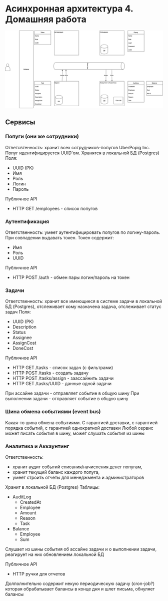 # Асинхронная архитектура 4. Домашняя работа

![Архитектура](./UberPopug-aTES-TLD.png)

## Сервисы

### Попуги (они же сотрудники)

Ответсвтенность: хранит всех сотрудников-попугов UberPopig Inc. 
Попуг идентифицируется UUID'ом. 
Хранятся в локальной БД (Postgres)
Поля:
 - UUID (PK)
 - Имя
 - Роль
 - Логин
 - Пароль

Публичное API
 - HTTP GET /employees - список попугов


### Аутентификация

Ответственность: умеет аутентифицировать попугов по логину-пароль. При совпадении выдавать токен.
Токен содержит:
 - Имя
 - Роль
 - UUID

Публичное API
 - HTTP POST /auth - обмен пары логин/пароль на токен


### Задачи

Ответственность: хранит все имеющиеся в системе задачи в локальной БД (Postgres), отслеживает кому назначена задача, отслеживает статус задач
Поля:
 - UUID (PK)
 - Description
 - Status
 - Assignee
 - AssignCost
 - DoneCost

Публичное API
 - HTTP GET /tasks - список задач (с фильтрами)
 - HTTP POST /tasks - создать задачу
 - HTTP POST /tasks/assign - заассайнить задачи
 - HTTP GET /tasks/UUID - данные одной задачи

При ассайне задачи - отправляет событие в общую шину
При выполнении задачи - отправляет событие в общую шину

### Шина обмена событиями (event bus)

Какая-то шина обмена событиями. С гарантией доставки, с гарантией порядка событий, с гарантией однократной доставки
Любой сервис может писать события в шину, может слушать события из шины

### Аналитика и Аккаунтинг

Ответственность: 
 - хранит аудит событий списания/начисления денег попугам, 
 - хранит текущий баланс каждого попуга, 
 - умеет строить отчеты для менеджмента и администраторов

Хранит в локальной БД (Postgres)
Таблицы:
 - AuditLog
   - CreatedAt
   - Employee
   - Amount
   - Reason 
   - Task
 - Balance
   - Employee
   - Sum   

Слушает из шины события об ассайне задачи и о выполнении задачи, реагирует на них обновлением локальной БД

Публичное API
 - HTTP ручки для отчетов

Долполнительно содержит некую периодическую задачу (cron-job?) которая обрабатывает балансы в конце дня и шлет письма, обнуляет балансы